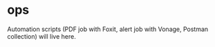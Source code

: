 # ops
Automation scripts (PDF job with Foxit, alert job with Vonage, Postman collection) will live here.
